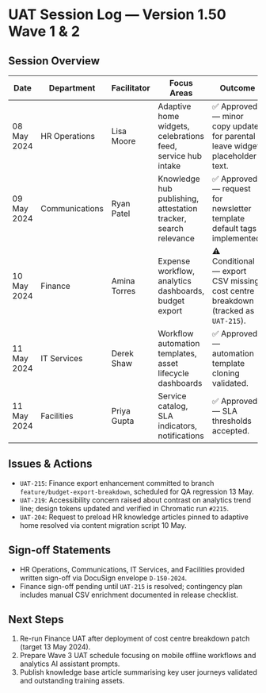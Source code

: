 # UAT Session Log — Version 1.50 Wave 1 & 2

## Session Overview
| Date | Department | Facilitator | Focus Areas | Outcome |
| --- | --- | --- | --- | --- |
| 08 May 2024 | HR Operations | Lisa Moore | Adaptive home widgets, celebrations feed, service hub intake | ✅ Approved — minor copy update for parental leave widget placeholder text. |
| 09 May 2024 | Communications | Ryan Patel | Knowledge hub publishing, attestation tracker, search relevance | ✅ Approved — request for newsletter template default tags implemented. |
| 10 May 2024 | Finance | Amina Torres | Expense workflow, analytics dashboards, budget export | ⚠️ Conditional — export CSV missing cost centre breakdown (tracked as `UAT-215`). |
| 11 May 2024 | IT Services | Derek Shaw | Workflow automation templates, asset lifecycle dashboards | ✅ Approved — automation template cloning validated. |
| 11 May 2024 | Facilities | Priya Gupta | Service catalog, SLA indicators, notifications | ✅ Approved — SLA thresholds accepted. |

## Issues & Actions
- `UAT-215`: Finance export enhancement committed to branch `feature/budget-export-breakdown`, scheduled for QA regression 13 May.
- `UAT-219`: Accessibility concern raised about contrast on analytics trend line; design tokens updated and verified in Chromatic run `#2215`.
- `UAT-204`: Request to preload HR knowledge articles pinned to adaptive home resolved via content migration script 10 May.

## Sign-off Statements
- HR Operations, Communications, IT Services, and Facilities provided written sign-off via DocuSign envelope `D-150-2024`.
- Finance sign-off pending until `UAT-215` is resolved; contingency plan includes manual CSV enrichment documented in release checklist.

## Next Steps
1. Re-run Finance UAT after deployment of cost centre breakdown patch (target 13 May 2024).
2. Prepare Wave 3 UAT schedule focusing on mobile offline workflows and analytics AI assistant prompts.
3. Publish knowledge base article summarising key user journeys validated and outstanding training assets.
